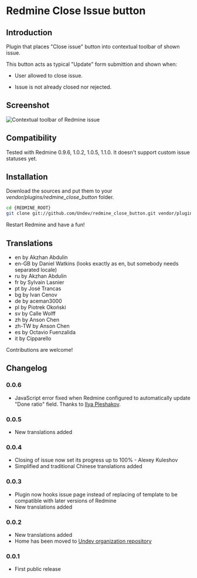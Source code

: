 # Redmine Close Issue button

## Introduction

Plugin that places "Close issue" button into contextual toolbar of shown issue.

This button acts as typical "Update" form submittion and shown when:

 * User allowed to close issue.

 * Issue is not already closed nor rejected.

## Screenshot

![Contextual toolbar of Redmine issue](https://github.com/Undev/redmine_close_button/raw/master/screenshot.png "Contextual toolbar of Redmine issue")

## Compatibility

Tested with Redmine 0.9.6, 1.0.2, 1.0.5, 1.1.0. It doesn't support custom issue statuses yet.

## Installation

Download the sources and put them to your _vendor/plugins/redmine_close_button_ folder.

```bash
cd {REDMINE_ROOT}
git clone git://github.com/Undev/redmine_close_button.git vendor/plugins/redmine_close_button
```

Restart Redmine and have a fun!

## Translations

- en    by Akzhan Abdulin
- en-GB by Daniel Watkins (looks exactly as en, but somebody needs separated locale)
- ru    by Akzhan Abdulin
- fr    by Sylvain Lasnier
- pt    by José Trancas
- bg    by Ivan Cenov
- de    by aceman3000
- pl    by Piotrek Okoński
- sv    by Calle Wolff
- zh    by Anson Chen
- zh-TW by Anson Chen
- es    by Octavio Fuenzalida
- it    by Cipparello

Contributions are welcome!

## Changelog

### 0.0.6

- JavaScript error fixed when Redmine configured to automatically update "Done ratio" field. Thanks to [Ilya Pleshakov](https://github.com/da-eto-ya).

### 0.0.5

- New translations added

### 0.0.4

- Closing of issue now set its progress up to 100% - Alexey Kuleshov
- Simplified and traditional Chinese translations added

### 0.0.3

- Plugin now hooks issue page instead of replacing of template to be compatible with later versions of Redmine
- New translations added

### 0.0.2

- New translations added
- Home has been moved to [Undev organization repository](https://github.com/Undev/redmine_close_button)

### 0.0.1

- First public release

